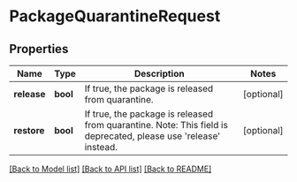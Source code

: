 # PackageQuarantineRequest

## Properties
Name | Type | Description | Notes
------------ | ------------- | ------------- | -------------
**release** | **bool** | If true, the package is released from quarantine. | [optional] 
**restore** | **bool** | If true, the package is released from quarantine. Note: This field is deprecated, please use &#39;release&#39; instead. | [optional] 

[[Back to Model list]](../README.md#documentation-for-models) [[Back to API list]](../README.md#documentation-for-api-endpoints) [[Back to README]](../README.md)


